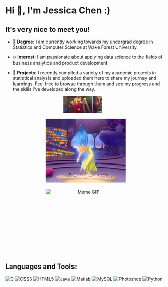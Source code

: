 # Hi 👋, I'm Jessica Chen :)

## It's very nice to meet you!

- 🌟 **Degree:** I am currently working towards my undergrad degree in Statistics and Computer Science at Wake Forest University.

- 🔥 **Interest:** I am passionate about applying data science to the fields of business analytics and product development.

- 📘 **Projects:** I recently compiled a variety of my academic projects in statistical analysis and uploaded them here to share my journey and learnings. Feel free to browse through them and see my progress and the skills I've developed along the way.

<p align="center">
  <img src="42b.gif" width="120 height="80" alt="Meme GIF" style="display: inline-block; margin-right: 20px;"/>
 <p align="center">
  <img src="21 Perfect _Inside Out_ GIFs For Every Situation.gif" width="250" height="200" alt="Meme GIF" style="display: block; margin-bottom: 20px;"/>
  <img src="tenor.gif" width="250" height="200" alt="Meme GIF" style="display: block; margin-top: 20px;"/>
</p>
</p>


## Languages and Tools:
<p>
  <img src="https://img.shields.io/badge/C-%2300599C.svg?&style=for-the-badge&logo=c&logoColor=white" alt="C"/>
  <img src="https://img.shields.io/badge/CSS3-%231572B6.svg?&style=for-the-badge&logo=css3&logoColor=white" alt="CSS3"/>
  <img src="https://img.shields.io/badge/HTML5-%23E34F26.svg?&style=for-the-badge&logo=html5&logoColor=white" alt="HTML5"/>
  <img src="https://img.shields.io/badge/Java-%23007396.svg?&style=for-the-badge&logo=java&logoColor=white" alt="Java"/>
  <img src="https://img.shields.io/badge/Matlab-%23E34A86.svg?&style=for-the-badge&logo=matlab&logoColor=white" alt="Matlab"/>
  <img src="https://img.shields.io/badge/MySQL-%2300f.svg?&style=for-the-badge&logo=mysql&logoColor=white" alt="MySQL"/>
  <img src="https://img.shields.io/badge/Photoshop-%2331A8FF.svg?&style=for-the-badge&logo=adobephotoshop&logoColor=white" alt="Photoshop"/>
  <img src="https://img.shields.io/badge/Python-%233776AB.svg?&style=for-the-badge&logo=python&logoColor=white" alt="Python"/>
</p>

